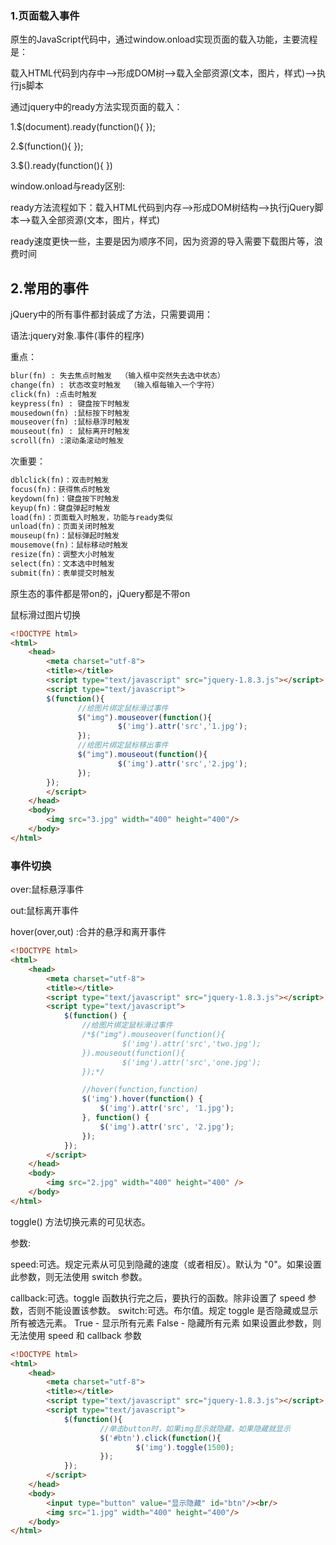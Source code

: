 ### 1.页面载入事件

原生的JavaScript代码中，通过window.onload实现页面的载入功能，主要流程是：

载入HTML代码到内存中-->形成DOM树-->载入全部资源(文本，图片，样式)-->执行js脚本

通过jquery中的ready方法实现页面的载入：

1.$(document).ready(function(){	});

2.$(function(){	});

3.$().ready(function(){	})

window.onload与ready区别:

ready方法流程如下：载入HTML代码到内存-->形成DOM树结构-->执行jQuery脚本-->载入全部资源(文本，图片，样式)

ready速度更快一些，主要是因为顺序不同，因为资源的导入需要下载图片等，浪费时间

## 2.常用的事件

jQuery中的所有事件都封装成了方法，只需要调用：

语法:jquery对象.事件(事件的程序)

重点：

```html
blur(fn) : 失去焦点时触发  （输入框中突然失去选中状态）
change(fn) : 状态改变时触发  （输入框每输入一个字符）
click(fn) :点击时触发
keypress(fn) : 键盘按下时触发
mousedown(fn) :鼠标按下时触发
mouseover(fn) :鼠标悬浮时触发
mouseout(fn) : 鼠标离开时触发
scroll(fn) :滚动条滚动时触发
```

次重要：

```html
dblclick(fn)：双击时触发
focus(fn)：获得焦点时触发
keydown(fn)：键盘按下时触发
keyup(fn)：键盘弹起时触发
load(fn)：页面载入时触发，功能与ready类似
unload(fn)：页面关闭时触发
mouseup(fn)：鼠标弹起时触发
mousemove(fn)：鼠标移动时触发
resize(fn)：调整大小时触发
select(fn)：文本选中时触发
submit(fn)：表单提交时触发
```

原生态的事件都是带on的，jQuery都是不带on

鼠标滑过图片切换

```html
<!DOCTYPE html>
<html>
	<head>
		<meta charset="utf-8">
		<title></title>
		<script type="text/javascript" src="jquery-1.8.3.js"></script>
		<script type="text/javascript">
		$(function(){
		       //给图片绑定鼠标滑过事件
		       $("img").mouseover(function(){
		                $('img').attr('src','1.jpg');
		       });
		       //给图片绑定鼠标移出事件
		       $("img").mouseout(function(){
		                $('img').attr('src','2.jpg');
		       });
		});
		</script>
	</head>
	<body>
	    <img src="3.jpg" width="400" height="400"/>
	</body>
</html>

```

### 事件切换

over:鼠标悬浮事件

out:鼠标离开事件

hover(over,out) :合并的悬浮和离开事件

```html
<!DOCTYPE html>
<html>
	<head>
		<meta charset="utf-8">
		<title></title>
		<script type="text/javascript" src="jquery-1.8.3.js"></script>
		<script type="text/javascript">
			$(function() {
				//给图片绑定鼠标滑过事件
				/*$("img").mouseover(function(){
				         $('img').attr('src','two.jpg');
				}).mouseout(function(){
				         $('img').attr('src','one.jpg');
				});*/

				//hover(function,function)
				$('img').hover(function() {
					$('img').attr('src', '1.jpg');
				}, function() {
					$('img').attr('src', '2.jpg');
				});
			});
		</script>
	</head>
	<body>
		<img src="2.jpg" width="400" height="400" />
	</body>
</html>

```

toggle() 方法切换元素的可见状态。

参数:

speed:可选。规定元素从可见到隐藏的速度（或者相反）。默认为 "0"。如果设置此参数，则无法使用 				switch 参数。

callback:可选。toggle 函数执行完之后，要执行的函数。除非设置了 speed 参数，否则不能设置该参数。
switch:可选。布尔值。规定 toggle 是否隐藏或显示所有被选元素。
			True - 显示所有元素
			False - 隐藏所有元素
            如果设置此参数，则无法使用 speed 和 callback 参数

```html
<!DOCTYPE html>
<html>
	<head>
		<meta charset="utf-8">
		<title></title>
		<script type="text/javascript" src="jquery-1.8.3.js"></script>
		<script type="text/javascript">
			$(function(){
			        //单击button时，如果img显示就隐藏，如果隐藏就显示
			        $('#btn').click(function(){
			                $('img').toggle(1500);
			        });
			});
		</script>
	</head>
	<body>
	    <input type="button" value="显示隐藏" id="btn"/><br/>
	    <img src="1.jpg" width="400" height="400"/>
	</body>
</html>

```

